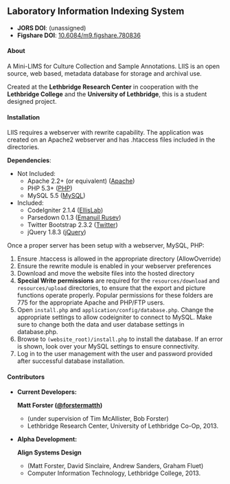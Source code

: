 ## Laboratory Information Indexing System

- **JORS DOI**: (unassigned)
- **Figshare DOI**: [10.6084/m9.figshare.780836](http://dx.doi.org/10.6084/m9.figshare.780836)


#### About

A Mini-LIMS for Culture Collection and Sample Annotations.
LIIS is an open source, web based, metadata database for storage and archival use.

Created at the **Lethbridge Research Center** in cooperation with the **Lethbridge College** and the **University of Lethbridge**, this is a student designed project.


#### Installation

LIIS requires a webserver with rewrite capability. The application was created on an Apache2 webserver and has .htaccess files included in the directories.

**Dependencies**:
- Not Included:
	* Apache 2.2+ (or equivalent) 	([Apache](http://httpd.apache.org/)) 
	* PHP 5.3+ 			([PHP](http://php.net/))
	* MySQL 5.5 			([MySQL](http://www.mysql.com/))
- Included:
	* CodeIgniter 2.1.4 		([EllisLab](https://github.com/EllisLab/CodeIgniter))
	* Parsedown 0.1.3 		([Emanuil Rusev](https://github.com/erusev/parsedown))
	* Twitter Bootstrap 2.3.2 	([Twitter](https://github.com/twbs/bootstrap))
	* jQuery 1.8.3 			([jQuery](https://github.com/jquery/jquery))

Once a proper server has been setup with a webserver, MySQL, PHP:

1. Ensure .htaccess is allowed in the appropriate directory (AllowOverride)
2. Ensure the rewrite module is enabled in your webserver preferences
3. Download and move the website files into the hosted directory
4. **Special Write permissions** are required for the `resources/download` and `resources/upload` directories, to ensure that the export and picture functions operate properly. Popular permissions for these folders are 775 for the appropriate Apache and PHP/FTP users.
5. Open `install.php` and `application/config/database.php`. Change the appropriate settings to allow codeigniter to connect to MySQL. Make sure to change both the data and user database settings in database.php.
6. Browse to `(website_root)/install.php` to install the database. If an error is shown, look over your MySQL settings to ensure connectivity.
7. Log in to the user management with the user and password provided after successful database installation.

#### Contributors

* **Current Developers:**

	**Matt Forster ([@forstermatth][1])**

	* (under supervision of Tim McAllister, Bob Forster)
	* Lethbridge Research Center, University of Lethbridge Co-Op, 2013.
	
* **Alpha Development:**

	**Align Systems Design**

	* (Matt Forster, David Sinclaire, Andrew Sanders, Graham Fluet)
	* Computer Information Technology, Lethbridge College, 2013.

[1]: https://twitter.com/forstermatth

